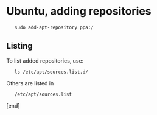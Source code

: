 Ubuntu, adding repositories
=============================

       sudo add-apt-repository ppa:/

Listing
---------
To list added repositories, use:

       ls /etc/apt/sources.list.d/
Others are listed in 

       /etc/apt/sources.list

[end]
